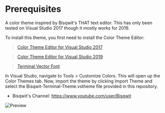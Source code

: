 # Prerequisites

A color theme inspired by Bisqwit's THAT text editor. This has only been tested on Visual Studio 2017 though it mostly works for 2019.

To install this theme, you first need to install the Color Theme Editor:

> [Color Theme Editor for Visual Studio 2017](https://marketplace.visualstudio.com/items?itemName=VisualStudioPlatformTeam.VisualStudio2017ColorThemeEditor)

> [Color Theme Editor for Visual Studio 2019](https://marketplace.visualstudio.com/items?itemName=VisualStudioPlatformTeam.VisualStudio2019ColorThemeEditor)

> [Terminal Vector Font](http://www.yohng.com/software/terminalvector.html)

In Visual Studio, navigate to Tools > Customize Colors. This will open up the Color Themes tab. Now, import the theme by clicking Import Theme and select the Bisqwit-Terminal-Theme.vstheme file provided in this repository.

* Bisqwit's Channel: https://www.youtube.com/user/Bisqwit

![Preview](https://i.imgur.com/XCut36X.png)
